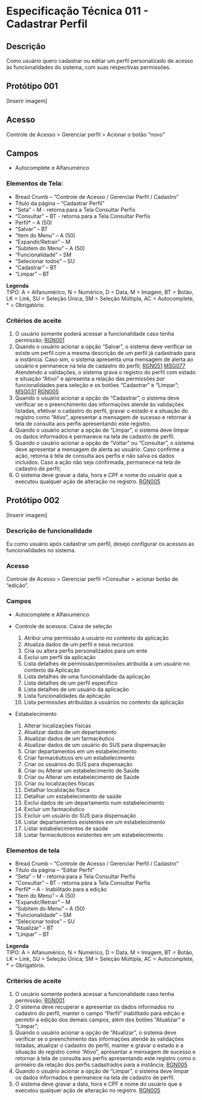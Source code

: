 # Especificação Técnica 011 - Cadastrar Perfil

## Descrição
Como usuário quero cadastrar ou editar um perfil personalizado de acesso às funcionalidades do sistema, com suas respectivas permissões.

## Protótipo 001
[Inserir imagem] <!-- ![alt text](../imagens/ete-011-prot-001-temp.png) -->

## Acesso
Controle de Acesso > Gerenciar perfil > Acionar o botão “novo”

## Campos
* Autocomplete e Alfanumérico

### Elementos de Tela:
* Bread Crumb – “Controle de Acesso / Gerenciar Perfil / Cadastro” 
* Título da página – “Cadastrar Perfil” 
* “Seta” – M - retorna para a Tela Consultar Perfis 
* “Consultar” – BT - retorna para a Tela Consultar Perfis 
* Perfil* – A (50) 
* “Salvar” – BT 
* “Item do Menu” – A (50)  
* “Expandir/Retrair” – M 
* “Subitem do Menu” – A (50)  
* “Funcionalidade” – SM 
* “Selecionar todos” – SU 
* “Cadastrar” – BT 
* “Limpar” – BT 

**Legenda**  
TIPO: A = Alfanumérico, N = Numérico, D = Data, M = Imagem, BT = Botão, LK = Link, SU = Seleção Única, SM = Seleção Múltipla, AC = Autocomplete, * = Obrigatório. 

### Critérios de aceite 
1. O usuário somente poderá acessar a funcionalidade caso tenha permissão; [RGN001](DocumentoDeRegrasv2.md#rgn001)
2. Quando o usuário acionar a opção “Salvar”, o sistema deve verificar se existe um perfil com a mesma descrição de um perfil já cadastrado para a instância. Caso sim, o sistema apresenta uma mensagem de alerta ao usuário e permanece na tela de cadastro do perfil; [RGN051](DocumentoDeRegrasv2.md#rgn051) [MSG077](DocumentoDeMensagensv2.md#msg077)
Atendendo a validações, o sistema grava o registro do perfil com estado e situação “Ativo” e apresenta a relação das permissões por funcionalidades para seleção e os botões “Cadastrar” e “Limpar”; [MSG031](DocumentoDeMensagensv2.md#msg031) [RGN005](DocumentoDeRegrasv2.md#rgn005)
3. Quando o usuário acionar a opção de “Cadastrar”, o sistema deve verificar se o preenchimento das informações atende às validações listadas, efetivar o cadastro do perfil, gravar o estado e a situação do registro como “Ativo”, apresentar a mensagem de sucesso e retornar à tela de consulta aos perfis apresentando este registro.  
4. Quando o usuário acionar a opção de “Limpar”, o sistema deve limpar os dados informados e permanece na tela de cadastro de perfil. 
5. Quando o usuário acionar a opção de “Voltar” ou “Consultar”, o sistema deve apresentar a mensagem de alerta ao usuário. Caso confirme a ação, retorna à tela de consulta aos perfis e não salva os dados incluídos. Caso a ação não seja confirmada, permanece na tela de cadastro de perfil;
6. O sistema deve gravar a data, hora e CPF e nome do usuário que a executou qualquer ação de alteração no registro. [RGN005](DocumentoDeRegrasv2.md#rgn005)

## Protótipo 002
[Inserir imagem] <!-- ![alt text](../imagens/ete-011-prot-003-temp.png) -->

### Descrição de funcionalidade

Eu como usuário após cadastrar um perfil, desejo configurar os acessos as funcionalidades no sistema.

### Acesso
Controle de Acesso > Gerenciar perfil >Consultar > acionar botão de “edição”. 

### Campos
* Autocomplete e Alfanumérico 
* Controle de acessos: Caixa de seleção 
    1. Atribui uma permissão a usuário no contexto da aplicação 
    2. Atualiza dados de um perfil e seus recursos 
    3. Cria ou altera perfis personalizados para um ente 
    4. Exclui um perfil da aplicação 
    5. Lista detalhes de permissão/permissões atribuída a um usuário no contexto da Aplicação 
    6. Lista detalhes de uma funcionalidade da aplicação 
    7. Lista detalhes de um perfil específico 
    8. Lista detalhes de um usuário da aplicação 
    9. Lista funcionalidades da aplicação 
    10. Lista permissões atribuídas a usuários no contexto da aplicação 

* Estabelecimento 
    1. Alterar localizações físicas 
    2. Atualizar dados de um departamento 
    3. Atualizar dados de um farmacêutico 
    4. Atualizar dados de um usuário do SUS para dispensação 
    5. Criar departamentos em um estabelecimento 
    6. Criar farmacêuticos em um estabelecimento 
    7. Criar os usuários do SUS para dispensação 
    8. Criar ou Alterar um estabelecimento de Saúde 
    9. Criar ou Alterar um estabelecimento de Saúde 
    10. Criar ou localizações físicas 
    11. Detalhar localização física 
    12. Detalhar um estabelecimento de saúde 
    13. Exclui dados de um departamento num estabelecimento 
    14. Excluir um farmacêutico 
    15. Excluir um usuário do SUS para dispensação 
    16. Listar departamentos existentes em um estabelecimento 
    17. Listar estabelecimentos de saúde 
    18. Listar farmacêuticos existentes em um estabelecimento 

### Elementos de tela
* Bread Crumb – “Controle de Acesso / Gerenciar Perfil / Cadastro” 
* Título da página – “Editar Perfil” 
* “Seta” – M - retorna para a Tela Consultar Perfis 
* “Consultar” – BT - retorna para a Tela Consultar Perfis 
* Perfil* – A - Inabilitado para a edição 
* “Item do Menu” – A (50)  
* “Expandir/Retrair” – M 
* “Subitem do Menu” – A (50)  
* “Funcionalidade” – SM 
* “Selecionar todos” – SU 
* “Atualizar” – BT 
* “Limpar” – BT 

**Legenda**  
TIPO: A = Alfanumérico, N = Numérico, D = Data, M = Imagem, BT = Botão, LK = Link, SU = Seleção Única, SM = Seleção Múltipla, AC = Autocomplete, * = Obrigatório. 

### Critérios de aceite
1. O usuário somente poderá acessar a funcionalidade caso tenha permissão; [RGN001](DocumentoDeRegrasv2.md#rgn001)
2. O sistema deve recuperar e apresentar os dados informados no cadastro do perfil, manter o campo “Perfil” inabilitado para edição e permitir a edição dos demais campos, além dos botões “Atualizar” e “Limpar”;  
3. Quando o usuário acionar a opção de “Atualizar”, o sistema deve verificar se o preenchimento das informações atende às validações listadas, atualizar o cadastro do perfil, manter e gravar o estado e a situação do registro como “Ativo”, apresentar a mensagem de sucesso e retornar à tela de consulta aos perfis apresentando este registro como o primeiro da relação dos perfis cadastrados para a instância; [RGN005](DocumentoDeRegrasv2.md#rgn005)
4. Quando o usuário acionar a opção de “Limpar”, o sistema deve limpar os dados informados e permanece na tela de cadastro de perfil. 
5. O sistema deve gravar a data, hora e CPF e nome do usuário que a executou qualquer ação de alteração no registro. [RGN005](DocumentoDeRegrasv2.md#rgn005)